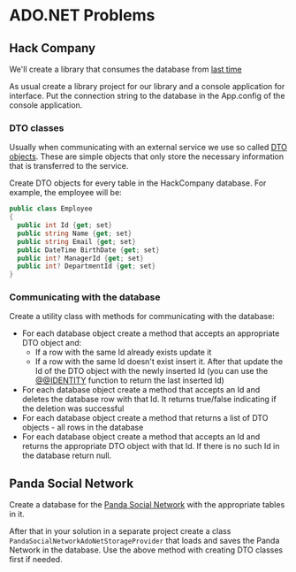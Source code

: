 # ADO.NET Problems

## Hack Company

We'll create a library that consumes the database from [last time](https://github.com/HackBulgaria/Programming101-CSharp/tree/master/week08/03-SQL-DatabaseDesign)

As usual create a library project for our library and a console application for interface. Put the connection string to the database in the App.config of the console application.

### DTO classes

Usually when communicating with an external service we use so called [DTO objects](https://en.wikipedia.org/wiki/Data_transfer_object). These are simple objects that only store the necessary information that is transferred to the service.

Create DTO objects for every table in the HackCompany database. For example, the employee will be:
```csharp
public class Employee
{
  public int Id {get; set}
  public string Name {get; set}
  public string Email {get; set}
  public DateTime BirthDate {get; set}
  public int? ManagerId {get; set}
  public int? DepartmentId {get; set}
}
```

### Communicating with the database

Create a utility class with methods for communicating with the database:
* For each database object create a method that accepts an appropriate DTO object and:
  * If a row with the same Id already exists update it
  * If a row with the same Id doesn't exist insert it. After that update the Id of the DTO object with the newly inserted Id (you can use the [@@IDENTITY](https://msdn.microsoft.com/en-us/library/ms187342.aspx) function to return the last inserted Id)
* For each database object create a method that accepts an Id and deletes the database row with that Id. It returns true/false indicating if the deletion was successful
* For each database object create a method that returns a list of DTO objects - all rows in the database
* For each database object create a method that accepts an Id and returns the appropriate DTO object with that Id. If there is no such Id in the database return null.

## Panda Social Network

Create a database for the [Panda Social Network](https://github.com/HackBulgaria/Programming101-CSharp/tree/master/week08/02-PandaSocialNetwork) with the appropriate tables in it.

After that in your solution in a separate project create a class `PandaSocialNetworkAdoNetStorageProvider` that loads and saves the Panda Network in the database. Use the above method with creating DTO classes first if needed.
